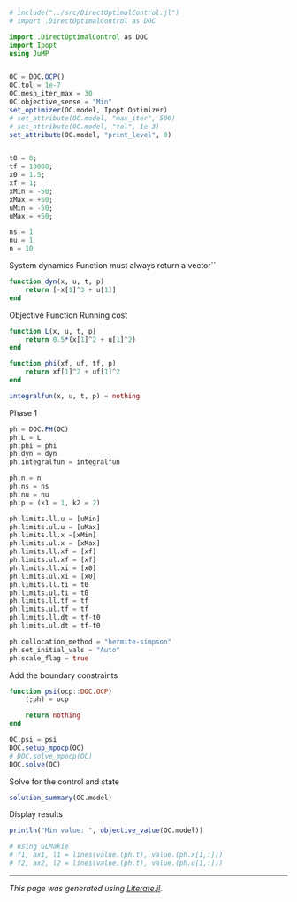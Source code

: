 ````julia
# include("../src/DirectOptimalControl.jl")
# import .DirectOptimalControl as DOC

import .DirectOptimalControl as DOC
import Ipopt
using JuMP


OC = DOC.OCP()
OC.tol = 1e-7
OC.mesh_iter_max = 30
OC.objective_sense = "Min"
set_optimizer(OC.model, Ipopt.Optimizer)
# set_attribute(OC.model, "max_iter", 500)
# set_attribute(OC.model, "tol", 1e-3)
set_attribute(OC.model, "print_level", 0)


t0 = 0;
tf = 10000;
x0 = 1.5;
xf = 1;
xMin = -50;
xMax = +50;
uMin = -50;
uMax = +50;

ns = 1
nu = 1
n = 10
````

System dynamics
Function must always return a vector``

````julia
function dyn(x, u, t, p)
    return [-x[1]^3 + u[1]]
end
````

Objective Function
Running cost

````julia
function L(x, u, t, p)
    return 0.5*(x[1]^2 + u[1]^2)
end

function phi(xf, uf, tf, p)
    return xf[1]^2 + uf[1]^2
end

integralfun(x, u, t, p) = nothing
````

Phase 1

````julia
ph = DOC.PH(OC)
ph.L = L
ph.phi = phi
ph.dyn = dyn
ph.integralfun = integralfun

ph.n = n
ph.ns = ns
ph.nu = nu
ph.p = (k1 = 1, k2 = 2)

ph.limits.ll.u = [uMin]
ph.limits.ul.u = [uMax]
ph.limits.ll.x =[xMin]
ph.limits.ul.x = [xMax]
ph.limits.ll.xf = [xf]
ph.limits.ul.xf = [xf]
ph.limits.ll.xi = [x0]
ph.limits.ul.xi = [x0]
ph.limits.ll.ti = t0
ph.limits.ul.ti = t0
ph.limits.ll.tf = tf
ph.limits.ul.tf = tf
ph.limits.ll.dt = tf-t0
ph.limits.ul.dt = tf-t0

ph.collocation_method = "hermite-simpson"
ph.set_initial_vals = "Auto"
ph.scale_flag = true
````

Add the boundary constraints

````julia
function psi(ocp::DOC.OCP)
    (;ph) = ocp

    return nothing
end

OC.psi = psi
DOC.setup_mpocp(OC)
# DOC.solve_mpocp(OC)
DOC.solve(OC)
````

Solve for the control and state

````julia
solution_summary(OC.model)
````

Display results

````julia
println("Min value: ", objective_value(OC.model))

# using GLMakie
# f1, ax1, l1 = lines(value.(ph.t), value.(ph.x[1,:]))
# f2, ax2, l2 = lines(value.(ph.t), value.(ph.u[1,:]))
````

---

*This page was generated using [Literate.jl](https://github.com/fredrikekre/Literate.jl).*

